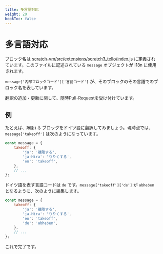 ```yaml
---
title: 多言語対応
weight: 20
bookToc: false
---
```


# 多言語対応
ブロック名は [scratch-vm/src/extensions/scratch3_tello/index.js](https://github.com/kebhr/scratch3-tello/blob/master/scratch-vm/src/extensions/scratch3_tello/index.js) に定義されています。このファイルに記述されている `message` オブジェクトが i18n に使用されます。

`message['内部ブロックコード']['言語コード']` が、そのブロックのその言語でのブロック名を表しています。

翻訳の追加・更新に関して、随時Pull-Requestを受け付けています。

## 例
たとえば、`離陸する` ブロックをドイツ語に翻訳してみましょう。現時点では、`message['takeoff']` は次のようになっています。

```javascript
const message = {
    takeoff: {
        'ja': '離陸する',
        'ja-Hira': 'りりくする',
        'en': 'takeoff',
    },
    // ...
};
```

ドイツ語を表す言語コードは `de` です。`message['takeoff']['de']` が `abheben` となるように、次のように編集します。

```javascript
const message = {
    takeoff: {
        'ja': '離陸する',
        'ja-Hira': 'りりくする',
        'en': 'takeoff',
        'de': 'abheben',
    },
    // ...
};
```

これで完了です。